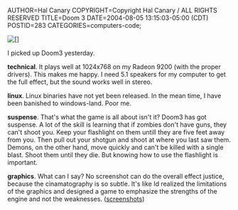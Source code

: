 AUTHOR=Hal Canary
COPYRIGHT=Copyright Hal Canary / ALL RIGHTS RESERVED
TITLE=Doom 3
DATE=2004-08-05 13:15:03-05:00 (CDT)
POSTID=283
CATEGORIES=computers-code;

[![[]](https://halcanary.org/images/thumb/2004-08-04_shot00001.jpg)](https://halcanary.org/p/doom)

I picked up Doom3 yesterday.

**technical**. It plays well at 1024x768 on my Radeon 9200 (with the proper drivers). This makes me happy. I need 5.1 speakers for my computer to get the full effect, but the sound works well in stereo.

**linux**. Linux binaries have not yet been released. In the mean time, I have been banished to windows-land. Poor me.

**suspense**. That's what the game is all about isn't it? Doom3 has got suspense. A lot of the skill is learning that if zombies don't have guns, they can't shoot you. Keep your flashlight on them untill they are five feet away from you. Then pull out your shotgun and shoot at where you last saw them. Demons, on the other hand, move quickly and can't be killed with a single blast. Shoot them until they die. But knowing how to use the flashlight is important.

**graphics**. What can I say? No screenshot can do the overall effect justice, because the cinamatography is so subtle. It's like Id realized the limitations of the graphics and designed a game to emphasize the strengths of the engine and not the weaknesses. ([screenshots](https://halcanary.org/p/doom))
